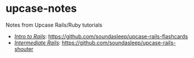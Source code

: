 upcase-notes
============

Notes from Upcase Rails/Ruby tutorials

* *[Intro to Rails](course.md)*: https://github.com/soundasleep/upcase-rails-flashcards
* *[Intermediate Rails](intermediate-rails.md)*: https://github.com/soundasleep/upcase-rails-shouter
